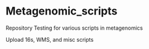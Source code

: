 # Metagenomic_scripts
Repository Testing for various scripts in metagenomics

Upload 16s, WMS, and misc scripts



